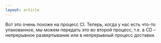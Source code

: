 ```yaml
---
layout: article
---
```

Вот это очень похоже на процесс CI. Теперь, когда у нас еcть что-то упакованное, мы можем передать это во второй процесс, т.е. в CD – непрерывное развертывание или в непрерывный процесс доставки.
